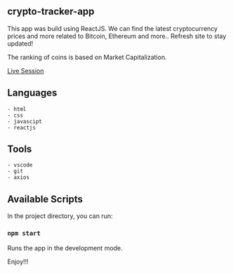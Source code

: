 ## crypto-tracker-app

This app was build using ReactJS. We can find the latest cryptocurrency prices and more related to Bitcoin, Ethereum and more..
Refresh site to stay updated!

The ranking of coins is based on Market Capitalization.

<a href="https://chrisstef.github.io/crypto-tracker-app/" rel="nofollow">Live Session</a>


## Languages
```
- html
- css
- javascipt
- reactjs
```


## Tools
```
- vscode
- git
- axios
```


## Available Scripts

In the project directory, you can run:

### `npm start`

Runs the app in the development mode.


Enjoy!!!
